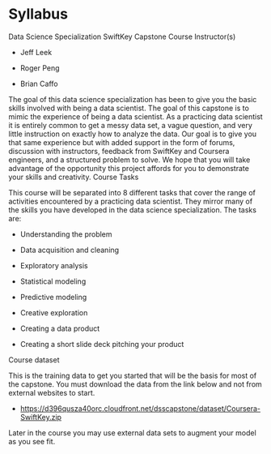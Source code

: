 # Syllabus
Data Science Specialization SwiftKey Capstone
Course Instructor(s)

- Jeff Leek

- Roger Peng

- Brian Caffo

The goal of this data science specialization has been to give you the basic skills involved with being a data scientist. The goal of this capstone is to mimic the experience of being a data scientist. As a practicing data scientist it is entirely common to get a messy data set, a vague question, and very little instruction on exactly how to analyze the data. Our goal is to give you that same experience but with added support in the form of forums, discussion with instructors, feedback from SwiftKey and Coursera engineers, and a structured problem to solve. We hope that you will take advantage of the opportunity this project affords for you to demonstrate your skills and creativity. 
Course Tasks

This course will be separated into 8 different tasks that cover the range of activities encountered by a practicing data scientist. They mirror many of the skills you have developed in the data science specialization. The tasks are:

-    Understanding the problem

-    Data acquisition and cleaning

 -   Exploratory analysis

 -   Statistical modeling

 -   Predictive modeling

 -   Creative exploration

 -   Creating a data product

  -  Creating a short slide deck pitching your product

Course dataset

This is the training data to get you started that will be the basis for most of the capstone. You must download the data from the link below and not from external websites to start.

-    https://d396qusza40orc.cloudfront.net/dsscapstone/dataset/Coursera-SwiftKey.zip

Later in the course you may use external data sets to augment your model as you see fit.


